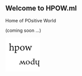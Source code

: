 ## Welcome to HPOW.ml

Home of POsitive World

(coming soon ...)


![hpow](https://raw.githubusercontent.com/cssbramspace1/hpow.ml/master/img/hpow.bmp)
